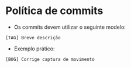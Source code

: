 # Política de commits

* Os commits devem utilizar o seguinte modelo:
```
[TAG] Breve descrição
```

* Exemplo prático:
```
[BUG] Corrige captura de movimento
```
